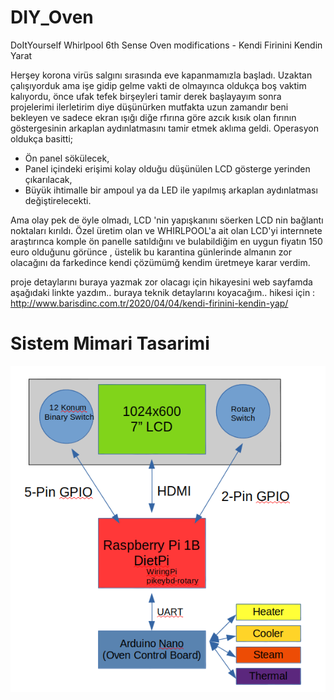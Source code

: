 # DIY_Oven
DoItYourself Whirlpool 6th Sense Oven modifications - Kendi Firinini Kendin Yarat

Herşey korona virüs salgını sırasında eve kapanmamızla başladı. Uzaktan çalışıyorduk ama işe gidip gelme vakti de olmayınca oldukça boş vaktim kalıyordu, önce ufak tefek birşeyleri tamir derek başlayayım sonra projelerimi ilerletirim diye düşünürken mutfakta uzun zamandır beni bekleyen ve sadece ekran ışığı diğe rfırına göre azcık kısık olan fırının göstergesinin arkaplan aydınlatmasını tamir etmek aklıma geldi.
Operasyon oldukça basitti;
- Ön panel sökülecek,
- Panel içindeki erişimi kolay olduğu düşünülen LCD gösterge yerinden çıkarılacak,
- Büyük ihtimalle bir ampoul ya da LED ile yapılmış arkaplan aydınlatması değiştirelecekti.

Ama olay pek de öyle olmadı, LCD 'nin yapışkanını söerken LCD nin bağlantı noktaları kırıldı. Özel üretim olan ve WHIRLPOOL'a ait olan LCD'yi internnete araştırınca komple ön panelle satıldığını ve bulabildiğim en uygun fiyatın 150 euro olduğunu görünce , üstelik bu karantina günlerinde almanın zor olacağını da farkedince kendi çözümümğ kendim üretmeye karar verdim.

proje detaylarını buraya yazmak zor olacagı için hikayesini web sayfamda aşağıdaki linkte yazdım.. buraya teknik detaylarını koyacağım.. hikesi için : http://www.barisdinc.com.tr/2020/04/04/kendi-firinini-kendin-yap/


# Sistem Mimari Tasarimi
<IMG SRC=https://github.com/barisdinc/DIY_Oven/blob/master/diy_oven_logical_design.png>

